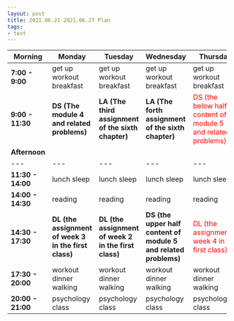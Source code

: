 ```yaml
---
layout: post
title: 2021.06.21-2021.06.27 Plan
tags:
- text
---   
```


| Morning | Monday | Tuesday | Wednesday | Thursday | Friday | Saturday | Sunday |
|---|---|---|---|---|---|---|---|
| **7:00 - 9:00**  | get up workout breakfast | get up workout breakfast | get up workout breakfast | get up workout breakfast | get up workout breakfast | get up workout breakfast | get up workout breakfast |
| **9:00 - 11:30** | **DS (The module 4 and related problems)** | **LA (The third assignment of the sixth chapter)** | **LA (The forth assignment of the sixth chapter)** | <font color=red > DS (the below half content of module 5 and related problems) | <font color=red > LA (the first five slides of the seventh chapter) | <font color=red > DL (the all videos of week 1 in the second class ) | do something I like |
| **Afternoon** |   |   |   |   |   |   |   |
|---|---|---|---|---|---|---|---|
| **11:30 - 14:00** | lunch sleep | lunch sleep | lunch sleep | lunch sleep | lunch sleep | lunch sleep | lunch sleep |
| **14:00 - 14:30** | reading | reading | reading | reading | reading | reading | reading |
| **14:30 - 17:30** | **DL (the assignment of week 3 in the first class)** | **DL (the assignment of week 2 in the first class)** | **DS (the upper half content of module 5 and related problems)** | <font color=red > DL (the assignmentof week 4 in the first class) | <font color=red > DS (the all videos and problems of the module 5) | <font color=red > DS (the all videos and problems of the module 6) | do something I like |
| **17:30 - 20:00** | workout dinner walking | workout dinner walking  | workout dinner walking | workout dinner walking | workout dinner walking | workout dinner walking | workout dinner walking |
| **20:00 - 21:00** | psychology class | psychology class | psychology class | psychology class | psychology class | psychology class | psychology class |
